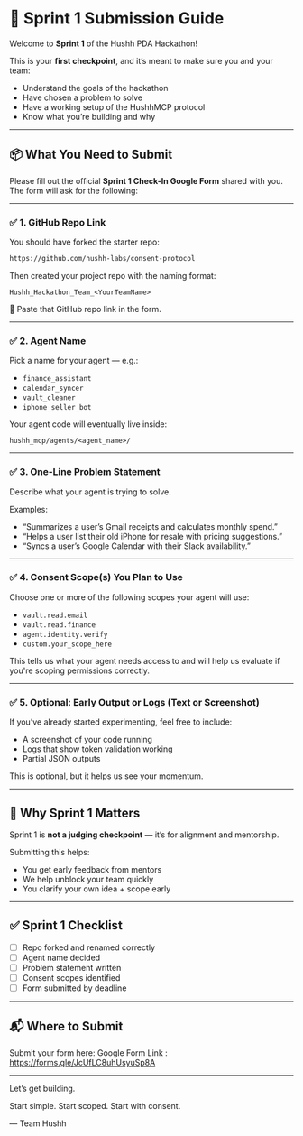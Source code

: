 # 🏁 Sprint 1 Submission Guide

Welcome to **Sprint 1** of the Hushh PDA Hackathon!

This is your **first checkpoint**, and it’s meant to make sure you and your team:

- Understand the goals of the hackathon
- Have chosen a problem to solve
- Have a working setup of the HushhMCP protocol
- Know what you’re building and why

---

## 📦 What You Need to Submit

Please fill out the official **Sprint 1 Check-In Google Form** shared with you. The form will ask for the following:

---

### ✅ 1. GitHub Repo Link

You should have forked the starter repo:
```bash
https://github.com/hushh-labs/consent-protocol
````

Then created your project repo with the naming format:

```
Hushh_Hackathon_Team_<YourTeamName>
```

🔗 Paste that GitHub repo link in the form.

---

### ✅ 2. Agent Name

Pick a name for your agent — e.g.:

* `finance_assistant`
* `calendar_syncer`
* `vault_cleaner`
* `iphone_seller_bot`

Your agent code will eventually live inside:

```
hushh_mcp/agents/<agent_name>/
```

---

### ✅ 3. One-Line Problem Statement

Describe what your agent is trying to solve.

Examples:

* “Summarizes a user’s Gmail receipts and calculates monthly spend.”
* “Helps a user list their old iPhone for resale with pricing suggestions.”
* “Syncs a user’s Google Calendar with their Slack availability.”

---

### ✅ 4. Consent Scope(s) You Plan to Use

Choose one or more of the following scopes your agent will use:

* `vault.read.email`
* `vault.read.finance`
* `agent.identity.verify`
* `custom.your_scope_here`

This tells us what your agent needs access to and will help us evaluate if you're scoping permissions correctly.

---

### ✅ 5. Optional: Early Output or Logs (Text or Screenshot)

If you’ve already started experimenting, feel free to include:

* A screenshot of your code running
* Logs that show token validation working
* Partial JSON outputs

This is optional, but it helps us see your momentum.

---

## 🧠 Why Sprint 1 Matters

Sprint 1 is **not a judging checkpoint** — it’s for alignment and mentorship.

Submitting this helps:

* You get early feedback from mentors
* We help unblock your team quickly
* You clarify your own idea + scope early

---

## ✅ Sprint 1 Checklist

* [ ] Repo forked and renamed correctly
* [ ] Agent name decided
* [ ] Problem statement written
* [ ] Consent scopes identified
* [ ] Form submitted by deadline

---

## 📬 Where to Submit

Submit your form here:
Google Form Link : https://forms.gle/JcUfLC8uhUsyuSp8A

---

Let’s get building.

Start simple.
Start scoped.
Start with consent.

—
Team Hushh
